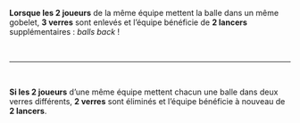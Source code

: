 **Lorsque les 2 joueurs** de la même équipe mettent la balle dans un même gobelet, **3 verres** sont enlevés et l’équipe bénéficie de **2 lancers** supplémentaires : *balls back* !

&nbsp;

---

&nbsp;

**Si les 2 joueurs** d’une même équipe mettent chacun une balle dans deux verres différents, **2 verres** sont éliminés et l’équipe bénéficie à nouveau de **2 lancers**.
